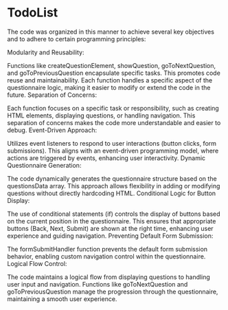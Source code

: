 # TodoList


The code was organized in this manner to achieve several key objectives and to adhere to certain programming principles:

Modularity and Reusability:

Functions like createQuestionElement, showQuestion, goToNextQuestion, and goToPreviousQuestion encapsulate specific tasks. This promotes code reuse and maintainability. Each function handles a specific aspect of the questionnaire logic, making it easier to modify or extend the code in the future.
Separation of Concerns:

Each function focuses on a specific task or responsibility, such as creating HTML elements, displaying questions, or handling navigation. This separation of concerns makes the code more understandable and easier to debug.
Event-Driven Approach:

Utilizes event listeners to respond to user interactions (button clicks, form submissions). This aligns with an event-driven programming model, where actions are triggered by events, enhancing user interactivity.
Dynamic Questionnaire Generation:

The code dynamically generates the questionnaire structure based on the questionsData array. This approach allows flexibility in adding or modifying questions without directly hardcoding HTML.
Conditional Logic for Button Display:

The use of conditional statements (if) controls the display of buttons based on the current position in the questionnaire. This ensures that appropriate buttons (Back, Next, Submit) are shown at the right time, enhancing user experience and guiding navigation.
Preventing Default Form Submission:

The formSubmitHandler function prevents the default form submission behavior, enabling custom navigation control within the questionnaire.
Logical Flow Control:

The code maintains a logical flow from displaying questions to handling user input and navigation. Functions like goToNextQuestion and goToPreviousQuestion manage the progression through the questionnaire, maintaining a smooth user experience.